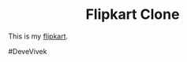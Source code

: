 <h1 align="center">Flipkart Clone</h1>

This is my [flipkart](https://devevivek.github.io/Flipkart-Clone/).

#DeveVivek

